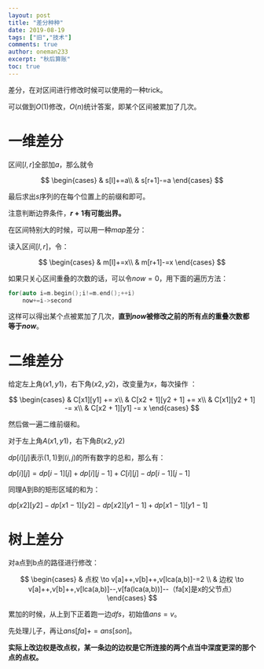 ```yaml
---
layout: post
title: "差分种种"
date: 2019-08-19
tags: ["旧","技术"]
comments: true
author: oneman233
excerpt: "秋后算账"
toc: true
---
```


差分，在对区间进行修改时候可以使用的一种trick。

可以做到$O(1)$修改，$O(n)$统计答案，即某个区间被累加了几次。

# 一维差分

区间$[l,r]$全部加$a$，那么就令

$$
\begin{cases}
    & s[l]+=a\\
    & s[r+1]-=a
\end{cases}
$$

最后求出$s$序列的在每个位置上的前缀和即可。

注意判断边界条件，**$r+1$有可能出界。**

在区间特别大的时候，可以用一种$map$差分：

读入区间$[l,r]$，令：

$$
\begin{cases}
    & m[l]+=x\\
    & m[r+1]-=x
\end{cases}
$$

如果只关心区间重叠的次数的话，可以令$now=0$，用下面的遍历方法：

```c++
for(auto i=m.begin();i!=m.end();++i)
    now+=i->second
```

这样可以得出某个点被累加了几次，**直到$now$被修改之前的所有点的重叠次数都等于$now$**。

# 二维差分

给定左上角$(x1,y1)$，右下角$(x2,y2)$，改变量为$x$，每次操作 ：

$$
\begin{cases}
    & C[x1][y1] += x\\
    & C[x2 + 1][y2 + 1] += x\\
    & C[x1][y2 + 1] -= x\\
    & C[x2 + 1][y1] -= x
\end{cases}
$$

然后做一遍二维前缀和。

对于左上角$A (x1,y1)$，右下角$B (x2,y2)$

$dp[i][j]$表示$(1,1)$到$(i,j)$的所有数字的总和，那么有：

$dp[i][j]=dp[i-1][j]+dp[i][j-1]+C[i][j]-dp[i-1][j-1]$

同理A到B的矩形区域的和为：

$dp[x2][y2]-dp[x1-1][y2]-dp[x2][y1-1]+dp[x1-1][y1-1]$

# 树上差分

对a点到b点的路径进行修改：

$$
\begin{cases}
    & 点权 \to v[a]++,v[b]++,v[lca(a,b)]-=2 \\
    & 边权 \to v[a]++,v[b]++,v[lca(a,b)]--,v[fa(lca(a,b))]--（fa[x]是x的父节点）
\end{cases}
$$

累加的时候，从上到下正着跑一边$dfs$，初始值$ans=v$。

先处理儿子，再让$ans[fa]+=ans[son]$。

**实际上改边权是改点权，某一条边的边权是它所连接的两个点当中深度更深的那个点的点权。**